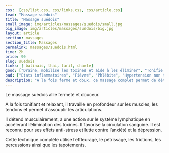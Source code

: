 ```yaml
---
css:  [css/list.css, css/links.css, css/article.css]
lead: "Massage suédois"
title: "Massage suédois"
small_image: img/articles/massages/suedois/small.jpg
big_image: img/articles/massages/suedois/big.jpg
layout: article
section: massages
section_title: Massages
permalink: massages/suedois.html
time: 2h
price: 90
slug: suedois
links: [ balinais, thai, tarif, charte]
good: ["Draine, mobilise les toxines et aide à les éliminer", "Tonifie et relance la circulation sanguine et lymphatique", "Apaise le système nerveux", "Détend musculairement en profondeur"]
bad: ["Etats inflammatoires", "Fièvre", "Phlébite", "Hypertension non traitée"]
description: "A la fois ferme et doux, ce massage complet permet de détendre les tensions musculaires et facilite le drainage et l'élimination des toxines."
---
```

Le massage suédois allie fermeté et douceur.

A la fois tonifiant et relaxant, il travaille en profondeur sur les
muscles, les tendons et permet d’assouplir les articulations.

Il détend musculairement, a une action sur le système
lymphatique en accélerant l’élimination des toxines.
Il favorise la circulation sanguine.
Il est reconnu pour ses effets anti-stress
et lutte contre l’anxiété et la dépression.

Cette technique compléte utilise l’effleurage, le pétrissage, les
frictions, les percussions ainsi que les tapotements.
